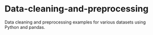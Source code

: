 # Data-cleaning-and-preprocessing
Data cleaning and preprocessing examples for various datasets using Python and pandas.
